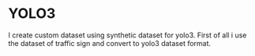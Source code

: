 # YOLO3
I create custom dataset using synthetic dataset for yolo3. First of all i use the dataset of traffic sign and convert to yolo3 dataset format.
